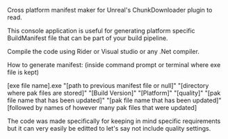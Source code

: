 Cross platform manifest maker for Unreal's ChunkDownloader plugin to read.

This console application is useful for generating platform specific BuildManifest file that can be part of your build pipeline. 

Compile the code using Rider or Visual studio or any .Net compiler. 

How to generate manifest: (inside command prompt or terminal where exe file is kept)

[exe file name].exe "[path to previous manifest file or null]"
"[directory where pak files are stored]"
"[Build Version]"
"[Platform]"
"[quality]"
"[pak file name that has been updated]"
"[pak file name that has been updated]"
[followed by names of however many pak files that were updated]

The code was made specifically for keeping in mind specific requirements but it can very easily be editted to let's say not include quality settings.
